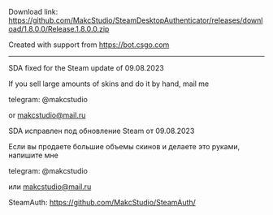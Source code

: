 Download link: https://github.com/MakcStudio/SteamDesktopAuthenticator/releases/download/1.8.0.0/Release.1.8.0.0.zip

Created with support from https://bot.csgo.com

---------------

SDA fixed for the Steam update of 09.08.2023

If you sell large amounts of skins and do it by hand, mail me

telegram: @makcstudio

or makcstudio@mail.ru

SDA исправлен под обновление Steam от 09.08.2023

Если вы продаете большие объемы скинов и делаете это руками, напишите мне

telegram: @makcstudio

или makcstudio@mail.ru

SteamAuth: https://github.com/MakcStudio/SteamAuth/
